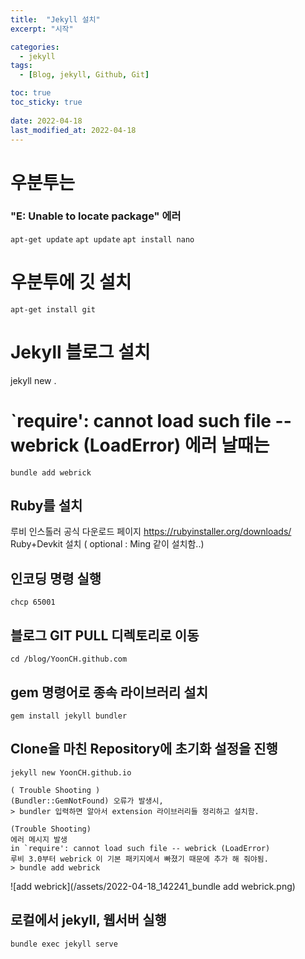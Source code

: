 ```yaml
---
title:  "Jekyll 설치"
excerpt: "시작"

categories:
  - jekyll
tags:
  - [Blog, jekyll, Github, Git]

toc: true
toc_sticky: true
 
date: 2022-04-18
last_modified_at: 2022-04-18
---
```


# 우분투는
### "E: Unable to locate package" 에러 
`apt-get update`
`apt update`
`apt install nano`

# 우분투에 깃 설치
`apt-get install git`

# Jekyll 블로그 설치
jekyll new .


# `require': cannot load such file -- webrick (LoadError) 에러 날때는
`bundle add webrick`


## Ruby를 설치
루비 인스톨러 공식 다운로드 페이지 https://rubyinstaller.org/downloads/
Ruby+Devkit 설치
( optional : Ming 같이 설치함..)

## 인코딩 명령 실행
`chcp 65001`

## 블로그 GIT PULL 디렉토리로 이동 
`cd /blog/YoonCH.github.com`

## gem 명령어로 종속 라이브러리 설치
`gem install jekyll bundler`

## Clone을 마친 Repository에 초기화 설정을 진행
`jekyll new YoonCH.github.io`

```
( Trouble Shooting ) 
(Bundler::GemNotFound) 오류가 발생시,
> bundler 입력하면 알아서 extension 라이브러리들 정리하고 설치함.
```

```
(Trouble Shooting)
에러 메시지 발생
in `require': cannot load such file -- webrick (LoadError)
루비 3.0부터 webrick 이 기본 패키지에서 빠졌기 때문에 추가 해 줘야됨.
> bundle add webrick
```
![add webrick](/assets/2022-04-18_142241_bundle add webrick.png)

## 로컬에서 jekyll, 웹서버 실행
`bundle exec jekyll serve`


